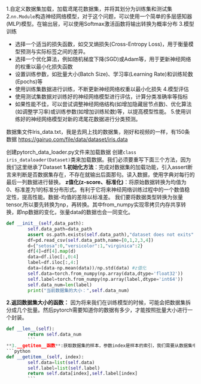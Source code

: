 1.自定义数据集加载，加载鸢尾花数据集，并将其划分为训练集和测试集
2.`nn.Module`构造神经网络模型，对于这个问题，可以使用一个简单的多层感知器(MLP)模型。在输出层，可以使用Softmax激活函数将输出转换为概率分布
3.模型训练
- 选择一个适当的损失函数，如交叉熵损失(Cross-Entropy Loss)，用于衡量模型预测与实际标签之间的差异。
- 选择一个优化算法，例如随机梯度下降(SGD)或Adam等，用于更新神经网络的权重以最小化损失函数
- 设置训练参数，如批量大小(Batch Size)、学习率(Learning Rate)和训练轮数(Epochs)等
- 使用训练集数据进行训练，不断更新神经网络权重以最小化损失
4.模型评估
- 使用测试集数据对训练好的神经网络模型进行评估，计算分类准确率等指标
- 如果性能不佳，可以尝试调整神经网络结构(如增加隐藏层节点数)、优化算法(如调整学习率)或训练参数(如增加训练轮数)等，以提高模型性能。
5.使用训练好的神经网络模型对新的鸢尾花数据进行分类预测。

数据集文件lris_data.txt，我是去网上找的数据集，刚好和视频的一样，有150条数据
https://gairuo.com/file/data/dataset/iris.data

创建pytorch_data_loader.py文件来加载数据
创建`class iris_dataloader(Dataset)`类来加载数据。我们必须要重写下面三个方法，因为我们这里继承了Dataset
**1.初始化方法**：完成对数据集的加载功能，引入assert断言来判断是否数据集存在，不存在就输出后面那句。读入数据，使用字典对每行的最后一列数据进行替换。
**z值化(z-score、标准化)**：将原始数据转换为均值为0、标准差为1的标准分布形式。有利于它将来神经网络训练过程中的一个数值稳定性，提高性能。数据-均值的差除以标准差。
我们要将数据类型转换为张量tensor,所以要先转换为np，再转换。其中from_numpy实现零拷贝内存共享转换，即np数据的变化，张量data的数据也会一同变化。
```python
def __init__(self,data_path):
        self.data_path=data_path
        assert os.path.exists(self.data_path),"dataset does not exits"
        df=pd.read_csv(self.data_path,name=[0,1,2,3,4])
        d={"setosa":0,"versicolor":1,"virginica":2}
        df[4]=df[4].map(d)
        data=df.iloc[:,0:4]
        label=df.iloc[:,4:]
        data=(data-np.mean(data))/np.std(data) #z值化
        self.data=torch.from_numpy(np.array(data,dtype='float32'))
        self.label=torch.from_numpy(np.array(label,dtype='int64'))
        self.data_num=len(label)
        print("当前数据集的大小：",self.data_num)
```
**2.返回数据集大小的函数：** 因为将来我们在训练模型的时候，可能会把数据集拆分成几个批量。然后pytorch需要知道你的数据有多少，才能按照批量大小进行一个封装。
```python
def __len__(self):
        return self.data_num
        ```
**3.__getitem__函数**:获取数据集的样本，参数index是样本的索引，我们需要从数据集中读取。希望通过索引获取数据，所以我们这里要先把数据转换成可迭代对象，如列表。
```python
def __getitem__(self, index):
        self.data=list(self.data)
        self.label=list(self.label)
        return self.data[index],self.label[index]
        ```
        